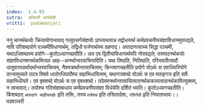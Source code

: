 ```yaml
---
index:  1.4.93
sutra:  अधिपरी अनर्थकौ
vritti:  padamanjari
---
```


ननु चानर्थकयोः क्रियायोगाभावाद् गत्युपसर्गसंज्ञयोः प्राप्त्यभावान्न तद्वोधनार्थ कर्मप्रवचनीयसंज्ञाविधानमुपपद्यते, नापि परिशब्दयोगे पञ्चमीविधानार्थम्, तद्विधौ वर्जनार्थस्य ग्रहणाद्। अपादानत्वाच्च सिद्धा पञ्चमी, यथाऽधिशब्दस्य प्रयोगे--कुतोऽध्यागच्छतीति। अत एव द्वितीयाविधानार्थमपि नोपपद्यते; तस्मादनर्थकयोः संज्ञाविधानमनर्थकमित्यत आह--अनर्थान्तरवाचिनाविति। यथा तिष्ठति, नितिष्ठति, परिभवतीत्यादौ धातूपात्तादर्थादर्थान्तरवाचित्वम्, नैवमत्रार्थान्तरवाचित्वम्; किन्त्वागच्छतीति प्रयोगे योऽर्थः स एवाधिपरियोगे ताभ्यामुच्यते तदत्र विषये धातोरधिपर्योश्च सहाभिधायित्वम्; यथागजशब्दे योऽर्थः स एव मतङ्गज इति सर्वैः सहाभिधीयते। एवं वृषशब्दे योऽर्थः स एव वृषभशब्दे। तदेवमनर्थान्तरवाचित्वादनर्थककल्पत्वादनर्थकावित्युक्तम्, न त्वभावात्। तयोश्च गतिसंज्ञाबाधाय कर्मंप्रवचनीयसंज्ञा विधेयेति दर्शितं भवति। कुतोऽध्यागच्छतीति। किंशब्दात् `अपादाने चाहीयरुहोः` इति तसिः, तस्य `तसेश्च` इति तसिलादेशः, `गतिर्गतौ` इति निघाताभावः।।
पदमञ्जरी
